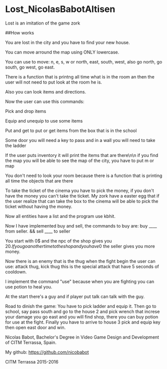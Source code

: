 # Lost_NicolasBabotAltisen


Lost is an imitation of the game zork


##How works


You are lost in the city and you have to find your new house.


You can move arround the map using ONLY lowercase.

You can use to move: n, e, s, w or north, east, south, west, also go north, go south, go west, go east.

There is a function that is printng all time what is in the room an then the user will not need to put look at the room he is.

 Also you can look items and directions.
 
 Now the user can use this commands: 
 
 Pick and drop items
 
 Equip and unequip to use some items 
 
 Put and get to put or get items from the box that is in the school
 
 Some door you will need a key to pass and in a wall you will need to take the ladder
 
 If the user puts inventory it will print the items that are there\n\n if you find the map you will be able to see the map of the city, you have to put m or map
 
 You don't need to look your room because there is a function that is printing all time the objects that are there
 
 To take the ticket of the cinema you have to pick the money, if you don't have the money you can't take the ticket. My zork have a easter egg that if the user realize that can take the box to the cinema will be able to pick the ticket without having the money.
 
Now all entities have a list and the program use kbhit.

Now I have implemented buy and sell, the commands to buy are: buy ____ from seller.  &&  sell ____ to seller

You start with 0$ and the npc of the shop gives you 20$. If you go another time to the shop and you have 0$ the seller gives you more money.

Now there is an enemy that is the thug when the fight begin the user can use: attack thug, kick thug this is the special attack that have 5 seconds of cooldown.

I implement the command "use" because when you are fighting you can use potion to heal you.

At the start there's a guy and if player put talk can talk with the guy.

Road to dinish the game:
You have to pick ladder and equip it. Then go to school, say pass south and go to the house 2 and pick wrench that increse your damage you go east and you will find shop, there you can buy potion for use at the fight. Finally you have to arrive to house 3 pick and equip key then open east door and win.


Nicolas Babot, Bachelor's Degree in Video Game Design and Development of CITM Terrassa, Spain.

My github: https://github.com/nicobabot




CITM Terrassa 2015-2016
